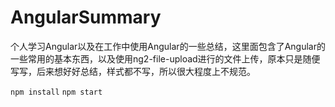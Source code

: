 # AngularSummary

个人学习Angular以及在工作中使用Angular的一些总结，这里面包含了Angular的一些常用的基本东西，以及使用ng2-file-upload进行的文件上传，原本只是随便写写，后来想好好总结，样式都不写，所以很大程度上不规范。

```npm install```
```npm start```